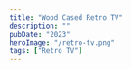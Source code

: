 ```yaml
---
title: "Wood Cased Retro TV"
description: ""
pubDate: "2023"
heroImage: "/retro-tv.png"
tags: ["Retro TV"]
---
```

